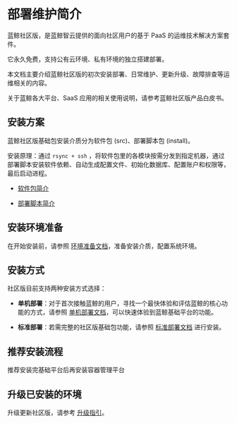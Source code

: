 # 部署维护简介

蓝鲸社区版，是蓝鲸智云提供的面向社区用户的基于 PaaS 的运维技术解决方案套件。

它永久免费，支持公有云环境、私有环境的独立搭建部署。

本文档主要介绍蓝鲸社区版的初次安装部署、日常维护、更新升级、故障排查等运维相关的内容。

关于蓝鲸各大平台、SaaS 应用的相关使用说明，请参考蓝鲸社区版产品白皮书。

## 安装方案

蓝鲸社区版基础包安装介质分为软件包 (src)、部署脚本包 (install)。

安装原理：通过 `rsync + ssh` ，将软件包里的各模块按需分发到指定机器，通过部署脚本安装软件依赖、自动生成配置文件、初始化数据库、配置账户和权限等，最后启动进程。

- [软件包简介](./基础包安装/软件包简介/src_overview.md)

- [部署脚本简介](./部署脚本/intro.md)

## 安装环境准备

在开始安装前，请参照 [环境准备文档](./基础包安装/环境准备/get_ready.md)，准备安装介质，配置系统环境。

## 安装方式

社区版目前支持两种安装方式选择：

- **单机部署**：对于首次接触蓝鲸的用户，寻找一个最快体验和评估蓝鲸的核心功能的方式，请参照 [单机部署文档](./基础包安装/单机部署/install_on_single_host.md)，可以快速体验到蓝鲸基础平台的功能。

- **标准部署**：若需完整的社区版基础包功能，请参照 [标准部署文档](./基础包安装/多机部署/quick_install.md) 进行安装。

## 推荐安装流程

推荐安装完基础平台后再安装容器管理平台

## 升级已安装的环境

升级更新社区版，请参考 [升级指引](./升级指引/update2V4.1/cev31_v41.md)。
